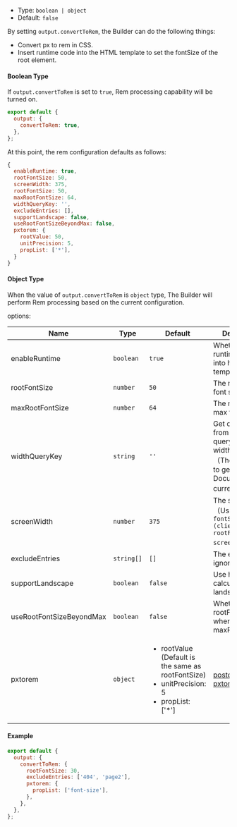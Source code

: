 - Type: `boolean | object`
- Default: `false`

By setting `output.convertToRem`, the Builder can do the following things:

- Convert px to rem in CSS.
- Insert runtime code into the HTML template to set the fontSize of the root element.

#### Boolean Type

If `output.convertToRem` is set to `true`, Rem processing capability will be turned on.

```js
export default {
  output: {
    convertToRem: true,
  },
};
```

At this point, the rem configuration defaults as follows:

```js
{
  enableRuntime: true,
  rootFontSize: 50,
  screenWidth: 375,
  rootFontSize: 50,
  maxRootFontSize: 64,
  widthQueryKey: '',
  excludeEntries: [],
  supportLandscape: false,
  useRootFontSizeBeyondMax: false,
  pxtorem: {
    rootValue: 50,
    unitPrecision: 5,
    propList: ['*'],
  }
}
```

#### Object Type

When the value of `output.convertToRem` is `object` type, The Builder will perform Rem processing based on the current configuration.

options:

| Name                     | Type       | Default                                                                                                              | Description                                                                                                                 |
| ------------------------ | ---------- | -------------------------------------------------------------------------------------------------------------------- | --------------------------------------------------------------------------------------------------------------------------- |
| enableRuntime            | `boolean`  | `true`                                                                                                               | Whether to inject runtime code into html templates                                                                          |
| rootFontSize             | `number`   | `50`                                                                                                                 | The root element font size                                                                                                  |
| maxRootFontSize          | `number`   | `64`                                                                                                                 | The root element max font size                                                                                              |
| widthQueryKey            | `string`   | `'' `                                                                                                                | Get clientWidth from the url query based on widthQueryKey（The default is to get it from the Document of the current page） |
| screenWidth              | `number`   | `375`                                                                                                                | The screen width（Usually, `fontSize = (clientWidth * rootFontSize) / screenWidth`）                                        |
| excludeEntries           | `string[]` | `[]`                                                                                                                 | The entries to ignore                                                                                                       |
| supportLandscape         | `boolean`  | `false`                                                                                                              | Use height to calculate rem in landscape                                                                                    |
| useRootFontSizeBeyondMax | `boolean`  | `false`                                                                                                              | Whether to use rootFontSize when large than maxRootFontSize                                                                 |
| pxtorem                  | `object`   | <ul><li>rootValue (Default is the same as rootFontSize) </li><li>unitPrecision: 5 </li><li>propList: ['*']</li></ul> | [postcss-pxtorem](https://github.com/cuth/postcss-pxtorem#options) options                                                  |

#### Example

```js
export default {
  output: {
    convertToRem: {
      rootFontSize: 30,
      excludeEntries: ['404', 'page2'],
      pxtorem: {
        propList: ['font-size'],
      },
    },
  },
};
```
